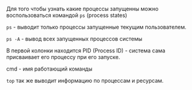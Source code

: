 
Для того чтобы узнать какие процессы запущенны можно воспользоваться командой `ps` (process states)

`ps` - выводит только процессы запущенные текущим пользователем.

`ps -A` - вывод всех запущенных процессов системы

В первой колонки находится PID (Process ID) - система сама присваивает его процессу при его запуске.

cmd - имя работающий команды

`top` так же выводит информацию по процессам и ресурсам.


